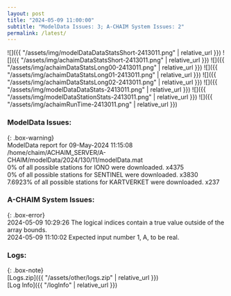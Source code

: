 ```yaml
---
layout: post
title: "2024-05-09 11:00:00"
subtitle: "ModelData Issues: 3; A-CHAIM System Issues: 2"
permalink: /latest/
---
```


![]({{ "/assets/img/modelDataDataStatsShort-2413011.png" | relative_url }})
![]({{ "/assets/img/achaimDataStatsShort-2413011.png" | relative_url }})
![]({{ "/assets/img/achaimDataStatsLong00-2413011.png" | relative_url }})
![]({{ "/assets/img/achaimDataStatsLong01-2413011.png" | relative_url }})
![]({{ "/assets/img/achaimDataStatsLong02-2413011.png" | relative_url }})
![]({{ "/assets/img/modelDataDataStats-2413011.png" | relative_url }})
![]({{ "/assets/img/modelDataStationStats-2413011.png" | relative_url }})
![]({{ "/assets/img/achaimRunTime-2413011.png" | relative_url }})


### ModelData Issues:  
  
{: .box-warning}  
 ModelData report for 09-May-2024 11:15:08   
 /home/chaim/ACHAIM_SERVER/A-CHAIM/modelData/2024/130/11/modelData.mat   
 0% of all possible stations for IONO were downloaded. x4375   
 0% of all possible stations for SENTINEL were downloaded. x3830   
 7.6923% of all possible stations for KARTVERKET were downloaded. x237   
  
### A-CHAIM System Issues:  
  
{: .box-error}  
2024-05-09 10:29:26 The logical indices contain a true value outside of the array bounds.  
2024-05-09 11:10:02 Expected input number 1, A, to be real.  

### Logs:  
  
{: .box-note}  
[Logs.zip]({{ "/assets/other/logs.zip" | relative_url }})  
[Log Info]({{ "/logInfo" | relative_url }})  
